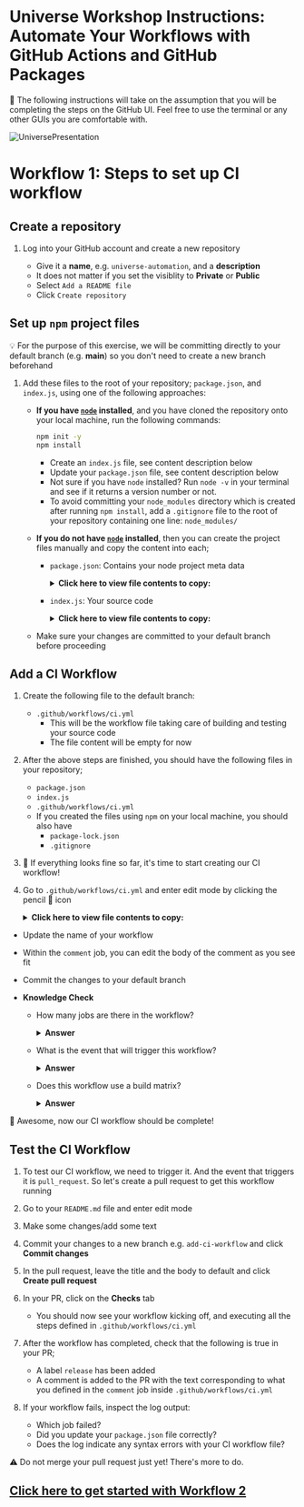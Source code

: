 # Universe Workshop Instructions: Automate Your Workflows with GitHub Actions and GitHub Packages

:bookmark: The following instructions will take on the assumption that you will be completing the steps on the GitHub UI. Feel free to use the terminal or any other GUIs you are comfortable with.

![UniversePresentation](https://user-images.githubusercontent.com/38323656/99338458-dcf99580-2849-11eb-9d17-a2e41376f721.png)

# Workflow 1: Steps to set up CI workflow

## Create a repository

1. Log into your GitHub account and create a new repository

    - Give it a **name**, e.g. `universe-automation`, and a **description**
    - It does not matter if you set the visiblity to **Private** or **Public**
    - Select `Add a README file`
    - Click `Create repository`

## Set up `npm` project files

:bulb: For the purpose of this exercise, we will be committing directly to your default branch (e.g. **main**) so you don't need to create a new branch beforehand

1. Add these files to the root of your repository; `package.json`, and `index.js`, using one of the following approaches:

    - **If you have [`node`](https://nodejs.org/en/) installed**, and you have cloned the repository onto your local machine, run the following commands:

      ```sh
      npm init -y
      npm install
      ```
      - Create an `index.js` file, see content description below
      - Update your `package.json` file, see content description below
      - Not sure if you have `node` installed? Run `node -v` in your terminal and see if it returns a version number or not.
      - To avoid committing your `node_modules` directory which is created after running `npm install`, add a `.gitignore` file to the root of your repository containing one line: `node_modules/`

    - **If you do not have [`node`](https://nodejs.org/en/) installed**, then you can create the project files manually and copy the content into each;
      - `package.json`: Contains your node project meta data

        <details>
        <summary><b>Click here to view file contents to copy:</b></summary>
        </br>
        :bulb: <b>Make sure you replace the placeholders OWNER with your GitHub handle or organization name (if you created the repository in an organization), and REPOSITORY_NAME.</b>

        ```json
        {
          "name": "@OWNER/REPOSITORY_NAME",
          "version": "1.0.0",
          "description": "Demo repository for GitHub Universe 2020",
          "main": "index.js",
          "scripts": {
            "test": "echo \"No tests specified, but that's alright for now!\" && exit 0"
          },
          "repository": {
            "type": "git",
            "url": "git+https://github.com/OWNER/REPOSITORY_NAME.git"
          },
          "keywords": [],
          "author": "",
          "license": "ISC",
          "bugs": {
            "url": "https://github.com/OWNER/REPOSITORY_NAME/issues"
          },
          "homepage": "https://github.com/OWNER/REPOSITORY_NAME#readme",
          "dependencies": {}
        }
        ```
        </details>

      - `index.js`: Your source code
        <details>
        <summary><b>Click here to view file contents to copy:</b></summary>
        </br>

        ```js
        console.log("Hello, GitHub Universe!)
        ```
        </details>
    
    - Make sure your changes are committed to your default branch before proceeding

## Add a CI Workflow

1. Create the following file to the default branch:

    - `.github/workflows/ci.yml`
      - This will be the workflow file taking care of building and testing your source code
      - The file content will be empty for now

1. After the above steps are finished, you should have the following files in your repository;
    - `package.json`
    - `index.js`
    - `.github/workflows/ci.yml`
    - If you created the files using `npm` on your local machine, you should also have
      - `package-lock.json`
      - `.gitignore`

1. :tada: If everything looks fine so far, it's time to start creating our CI workflow!

1. Go to `.github/workflows/ci.yml` and enter edit mode by clicking the pencil :pencil: icon
        <details>
        <summary><b>Click here to view file contents to copy:</b></summary>
        </br>

      ```yaml
      #####################################
      #      Automate your workflow       #
      #   GitHub Universe Workshop 2020   #
      #####################################

      # This workflow will run CI on your codebase, label your PR, and comment on the result

      name: MYWORKFLOW

      on:
        pull_request: # the workflow will trigger on every pull request event

      jobs:
        build:
          runs-on: ubuntu-latest

          strategy:
            matrix:
              node-version: [12.x, 14.x] # matrix for building and testing your code across multiple node versions

          steps:
            - name: Checkout
              uses: actions/checkout@v2
            - name: Build node version ${{ matrix.node-version }}
              uses: actions/setup-node@v1
              with:
                  node-version: ${{ matrix.node-version }}
            - run: npm install
            - run: npm run build --if-present
            - run: npm test

        label:
          runs-on: ubuntu-latest

          needs: build #this ensures that we only trigger the label job if ci is successful

          steps:
            - name: Checkout
              uses: actions/checkout@v2
            - uses: actions/github-script@v3
              with:
                github-token: ${{ secrets.GITHUB_TOKEN }}
                script: |
                  github.issues.addLabels({
                    issue_number: context.issue.number,
                    owner: context.repo.owner,
                    repo: context.repo.repo,
                    labels: ['release']
                  })

        comment:
          runs-on: ubuntu-latest

          needs: [build, label]

          steps:
            - name: Checkout
              uses: actions/checkout@v2
            - name: Comment on the result
              uses: actions/github-script@v3
              with:
                github-token: ${{ secrets.GITHUB_TOKEN }}
                script: |
                  github.issues.createComment({
                    issue_number: context.issue.number,
                    owner: context.repo.owner,
                    repo: context.repo.repo,
                    body: `
                    Great job **@${context.payload.sender.login}**! Your CI passed, and the PR has been automatically labelled.

                    Once ready, we will merge this PR to trigger the next part of the automation :rocket:
                    `
                  })
      ```
      </details>

- Update the name of your workflow
- Within the `comment` job, you can edit the body of the comment as you see fit
- Commit the changes to your default branch

- **Knowledge Check**

  - How many jobs are there in the workflow?
    <details><summary><b>Answer</b></summary>
    The workflow contains three jobs:

    - a build-job,
    - a label-job,
    - a comment-job
  </details>

  - What is the event that will trigger this workflow?
    <details><summary><b>Answer</b></summary>
    The workflow is triggered by any pull request events.
    </details>

  - Does this workflow use a build matrix?
    <details><summary><b>Answer</b></summary>
    Yes, this workflow will build and test across multiple node versions.
    </details>

:tada: Awesome, now our CI workflow should be complete!

## Test the CI Workflow

1. To test our CI workflow, we need to trigger it. And the event that triggers it is `pull_request`. So let's create a pull request to get this workflow running

1. Go to your `README.md` file and enter edit mode

1. Make some changes/add some text

1. Commit your changes to a new branch e.g. `add-ci-workflow` and click **Commit changes**

1. In the pull request, leave the title and the body to default and click **Create pull request**

1. In your PR, click on the **Checks** tab
    - You should now see your workflow kicking off, and executing all the steps defined in `.github/workflows/ci.yml`

1. After the workflow has completed, check that the following is true in your PR;
    - A label `release` has been added
    - A comment is added to the PR with the text corresponding to what you defined in the `comment` job inside `.github/workflows/ci.yml`

1. If your workflow fails, inspect the log output:
    - Which job failed?
    - Did you update your `package.json` file correctly?
    - Does the log indicate any syntax errors with your CI workflow file?

:warning: Do not merge your pull request just yet! There's more to do.

## [Click here to get started with Workflow 2](./workshop_instructions2.md)